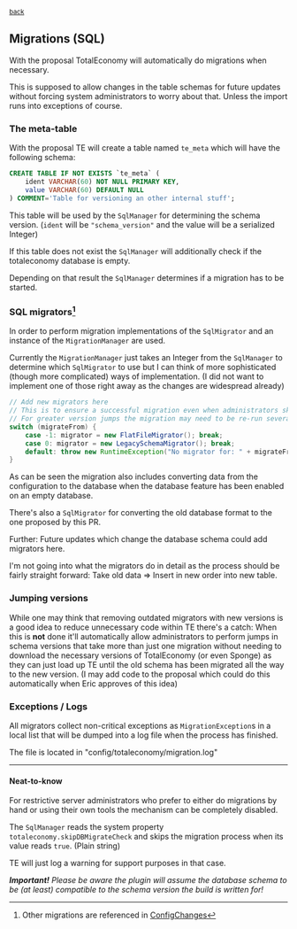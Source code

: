 <sub>[back](sql_proposal.md)</sub>

## Migrations (SQL)

With the proposal TotalEconomy will automatically do migrations when necessary.

This is supposed to allow changes in the table schemas for future updates without forcing system administrators to worry about that. Unless the import runs into exceptions of course.

### The meta-table

With the proposal TE will create a table named ``te_meta`` which will have the following schema:

```sql
CREATE TABLE IF NOT EXISTS `te_meta` (
	ident VARCHAR(60) NOT NULL PRIMARY KEY,
    value VARCHAR(60) DEFAULT NULL
) COMMENT='Table for versioning an other internal stuff';
```

This table will be used by the ``SqlManager`` for determining the schema version. (``ident`` will be ``"schema_version"`` and the value will be a serialized Integer)

If this table does not exist the ``SqlManager`` will additionally check if the totaleconomy database is empty.

Depending on that result the ``SqlManager`` determines if a migration has to be started.

### SQL migrators[^1] 

In order to perform migration implementations of the ``SqlMigrator`` and an instance of the ``MigrationManager`` are used.

Currently the ``MigrationManager`` just takes an Integer from the ``SqlManager`` to determine which ``SqlMigrator`` to use but I can think of more sophisticated (though more complicated) ways of implementation. (I did not want to implement one of those right away as the changes are widespread already)

```java
// Add new migrators here
// This is to ensure a successful migration even when administrators skip versions.
// For greater version jumps the migration may need to be re-run several times.
switch (migrateFrom) {
	case -1: migrator = new FlatFileMigrator(); break;
    case 0: migrator = new LegacySchemaMigrator(); break;
    default: throw new RuntimeException("No migrator for: " + migrateFrom);
}
```

As can be seen the migration also includes converting data from the configuration to the database when the database feature has been enabled on an empty database.

There's also a ``SqlMigrator`` for converting the old database format to the one proposed by this PR.

Further: Future updates which change the database schema could add migrators here.

I'm not going into what the migrators do in detail as the process should be fairly straight forward: Take old data => Insert in new order into new table.

[^1]: Other migrations are referenced in [ConfigChanges](./ConfigChanges.md)

### Jumping versions

While one may think that removing outdated migrators with new versions is a good idea to reduce unnecessary code within TE there's a catch: When this is __not__ done it'll automatically allow administrators to perform jumps in schema versions that take more than just one migration without needing to download the necessary versions of TotalEconomy (or even Sponge) as they can just load up TE until the old schema has been migrated all the way to the new version. (I may add code to the proposal which could do this automatically when Eric approves of this idea)

### Exceptions / Logs

All migrators collect non-critical exceptions as ``MigrationException``s in a local list that will be dumped into a log file when the process has finished.

The file is located in "config/totaleconomy/migration.log"

---

#### Neat-to-know

For restrictive server administrators who prefer to either do migrations by hand or using their own tools the mechanism can be completely disabled.

The ``SqlManager`` reads the system property ``totaleconomy.skipDBMigrateCheck`` and skips the migration process when its value reads ``true``. (Plain string)

TE will just log a warning for support purposes in that case.

___Important!___ _Please be aware the plugin will assume the database schema to be (at least) compatible to the schema version the build is written for!_